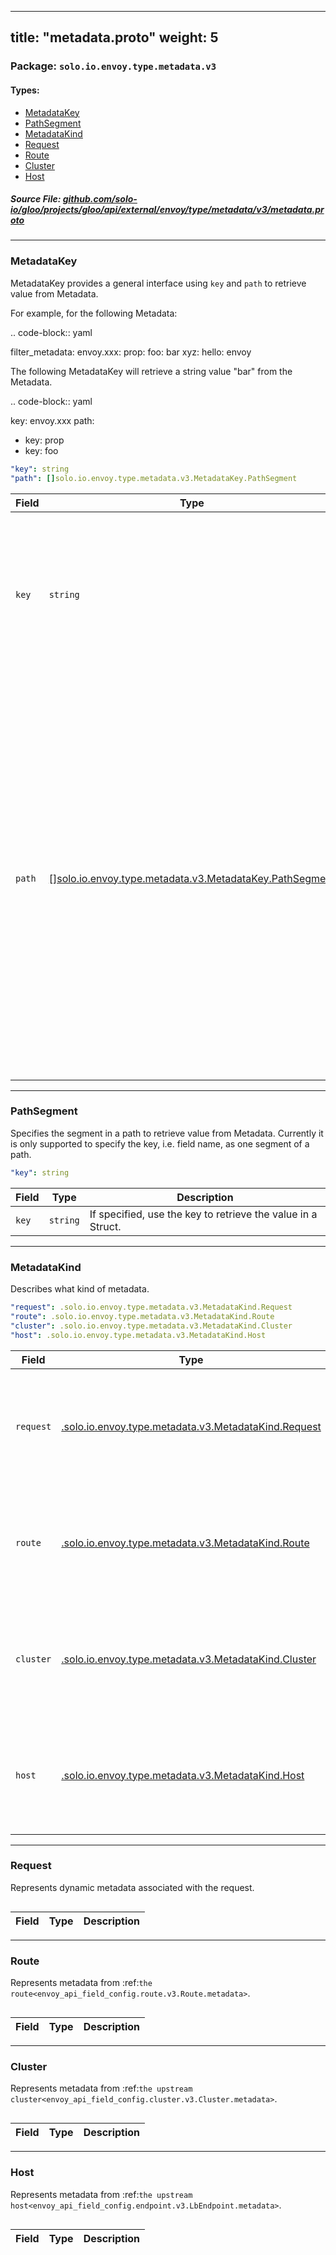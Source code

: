 
---
title: "metadata.proto"
weight: 5
---

<!-- Code generated by solo-kit. DO NOT EDIT. -->


### Package: `solo.io.envoy.type.metadata.v3` 
#### Types:


- [MetadataKey](#metadatakey)
- [PathSegment](#pathsegment)
- [MetadataKind](#metadatakind)
- [Request](#request)
- [Route](#route)
- [Cluster](#cluster)
- [Host](#host)
  



##### Source File: [github.com/solo-io/gloo/projects/gloo/api/external/envoy/type/metadata/v3/metadata.proto](https://github.com/solo-io/gloo/blob/main/projects/gloo/api/external/envoy/type/metadata/v3/metadata.proto)





---
### MetadataKey

 
MetadataKey provides a general interface using `key` and `path` to retrieve value from
Metadata.

For example, for the following Metadata:

.. code-block:: yaml

   filter_metadata:
     envoy.xxx:
       prop:
         foo: bar
         xyz:
           hello: envoy

The following MetadataKey will retrieve a string value "bar" from the Metadata.

.. code-block:: yaml

   key: envoy.xxx
   path:
   - key: prop
   - key: foo

```yaml
"key": string
"path": []solo.io.envoy.type.metadata.v3.MetadataKey.PathSegment

```

| Field | Type | Description |
| ----- | ---- | ----------- | 
| `key` | `string` | The key name of Metadata to retrieve the Struct from the metadata. Typically, it represents a builtin subsystem or custom extension. |
| `path` | [[]solo.io.envoy.type.metadata.v3.MetadataKey.PathSegment](../metadata.proto.sk/#pathsegment) | The path to retrieve the Value from the Struct. It can be a prefix or a full path, e.g. `[prop, xyz]` for a struct or `[prop, foo]` for a string in the example, which depends on the particular scenario. Note: Due to that only the key type segment is supported, the path can not specify a list unless the list is the last segment. |




---
### PathSegment

 
Specifies the segment in a path to retrieve value from Metadata.
Currently it is only supported to specify the key, i.e. field name, as one segment of a path.

```yaml
"key": string

```

| Field | Type | Description |
| ----- | ---- | ----------- | 
| `key` | `string` | If specified, use the key to retrieve the value in a Struct. |




---
### MetadataKind

 
Describes what kind of metadata.

```yaml
"request": .solo.io.envoy.type.metadata.v3.MetadataKind.Request
"route": .solo.io.envoy.type.metadata.v3.MetadataKind.Route
"cluster": .solo.io.envoy.type.metadata.v3.MetadataKind.Cluster
"host": .solo.io.envoy.type.metadata.v3.MetadataKind.Host

```

| Field | Type | Description |
| ----- | ---- | ----------- | 
| `request` | [.solo.io.envoy.type.metadata.v3.MetadataKind.Request](../metadata.proto.sk/#request) | Request kind of metadata. Only one of `request`, `route`, `cluster`, or `host` can be set. |
| `route` | [.solo.io.envoy.type.metadata.v3.MetadataKind.Route](../metadata.proto.sk/#route) | Route kind of metadata. Only one of `route`, `request`, `cluster`, or `host` can be set. |
| `cluster` | [.solo.io.envoy.type.metadata.v3.MetadataKind.Cluster](../metadata.proto.sk/#cluster) | Cluster kind of metadata. Only one of `cluster`, `request`, `route`, or `host` can be set. |
| `host` | [.solo.io.envoy.type.metadata.v3.MetadataKind.Host](../metadata.proto.sk/#host) | Host kind of metadata. Only one of `host`, `request`, `route`, or `cluster` can be set. |




---
### Request

 
Represents dynamic metadata associated with the request.

```yaml

```

| Field | Type | Description |
| ----- | ---- | ----------- | 




---
### Route

 
Represents metadata from :ref:`the route<envoy_api_field_config.route.v3.Route.metadata>`.

```yaml

```

| Field | Type | Description |
| ----- | ---- | ----------- | 




---
### Cluster

 
Represents metadata from :ref:`the upstream cluster<envoy_api_field_config.cluster.v3.Cluster.metadata>`.

```yaml

```

| Field | Type | Description |
| ----- | ---- | ----------- | 




---
### Host

 
Represents metadata from :ref:`the upstream
host<envoy_api_field_config.endpoint.v3.LbEndpoint.metadata>`.

```yaml

```

| Field | Type | Description |
| ----- | ---- | ----------- | 





<!-- Start of HubSpot Embed Code -->
<script type="text/javascript" id="hs-script-loader" async defer src="//js.hs-scripts.com/5130874.js"></script>
<!-- End of HubSpot Embed Code -->
